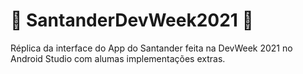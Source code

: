 # 📱 SantanderDevWeek2021 📱

Réplica da interface do App do Santander feita na DevWeek 2021 no Android Studio com alumas implementações extras.
